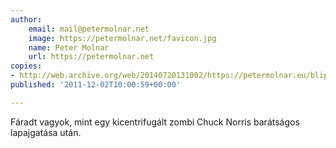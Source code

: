 ```yaml
---
author:
    email: mail@petermolnar.net
    image: https://petermolnar.net/favicon.jpg
    name: Peter Molnar
    url: https://petermolnar.net
copies:
- http://web.archive.org/web/20140720131002/https://petermolnar.eu/blips/tired/
published: '2011-12-02T10:00:59+00:00'

---
```


Fáradt vagyok, mint egy kicentrifugált zombi Chuck Norris barátságos
lapajgatása után.